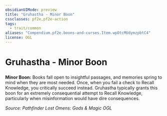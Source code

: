 ```yaml
---
obsidianUIMode: preview
title: "Gruhastha - Minor Boon"
cssclasses: pf2e,pf2e-action
tags:
  - trait/common
aliases: "Compendium.pf2e.boons-and-curses.Item.wpOtcMUdymzpbtC4"
license: OGL
---
```

# Gruhastha - Minor Boon

### 






**Minor Boon:** Books fall open to insightful passages, and memories spring to mind when they are most needed. Once, when you fail a check to Recall Knowledge, you critically succeed instead. Gruhastha typically grants this boon for an extremely consequential attempt to Recall Knowledge, particularly when misinformation would have dire consequences.

*Source: Pathfinder Lost Omens: Gods & Magic*
*OGL*